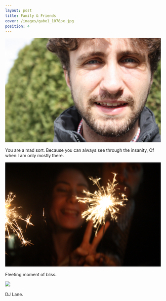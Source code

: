 ```yaml
---
layout: post
title: Family & Friends
cover: /images/gabe1_1078px.jpg
position: 4
---
```



<div class="photo">
  <img src="/images/gabe1_1078px.jpg"/>
  <p>You are a mad sort.
Because you can always see through the insanity,
Of when I am only mostly there.</p>
</div>

<div class="photo">
  <img src="/images/ff1.JPG"/>
  <p>Fleeting moment of bliss.</p>
</div>

<div class="photo">
  <img src="/lane1027.jpg"/>
  <p>DJ Lane.</p>
</div>

